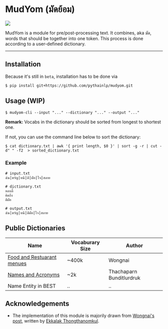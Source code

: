 # MudYom (มัดย้อม)

[![](https://travis-ci.org/heytitle/mudyom.svg?branch=master)](https://travis-ci.org/heytitle/mudyom)

MudYom is a module for pre/post-processing text. It combines, aka มัด, words that should be together into one token. This process is done according to a user-defined dictionary.

****
## Installation
Because it's still in `beta`, installation has to be done via
```
$ pip install git+https://github.com/pythainlp/mudyom.git
```

## Usage (WIP)
```
$ mudyom-cli --input "..." --dictionary "..." --output "..."
```
**Remark:** Vocabs in the dictionary should be sorted from longest to shortest one.

If not, you can use the command line below to sort the dictionary:
```
$ cat dictionary.txt | awk '{ print length, $0 }' | sort -g -r | cut -d" " -f2  > sorted_dictionary.txt
```

### Example
```
# input.txt
ฉัน|ขวัญ|หนี|ตี|ฝ่อ|ใจ|สลาย

# dictionary.txt
หลบลี้
คิดถึง
ตีฝ่อ

# output.txt
ฉัน|ขวัญ|หนี|ตีฝ่อ|ใจ|สลาย
```

## Public Dictionaries
| Name | Vocaburary Size | Author |
|---|---|---|
| [Food and Restuarant menues][wongnai]| ~400k |  Wongnai  |
| [Names and Acronyms][commonnames]| ~2k | Thachaparn Bunditlurdruk |
| Name Entity in BEST | .. | .. |

## Acknowledgements
- The implementation of this module is majorily drawn from [Wongnai's post][post], written by [Ekkalak Thongthanomkul][noom].

[post]: https://life.wongnai.com/wongnai-search-improvement-using-machine-learning-part1-e0777b65979e
[noom]: https://github.com/Ekkalak-T
[wongnai]: https://github.com/wongnai/wongnai-corpus/blob/master/search/food_dictionary.txt
[commonnames]: https://gist.github.com/heytitle/a42a1ff819c61052ecd9aa3d1593371a
